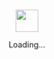 <div align="center">
	<br>
	<br>
	<br>
	<br>
	<picture >
	  <source srcset="https://github.githubassets.com/images/mona-loading-dark.gif" media="(prefers-color-scheme: dark)">
	  <img src="https://github.githubassets.com/images/mona-loading.gif" width="40" height="40">
	</picture>
	<p>Loading...</p>
	<br>
	<br>
	<br>
	<br>
</div>
